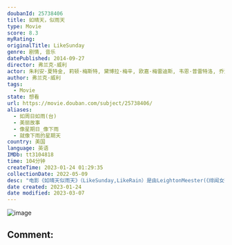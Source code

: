 ```yaml
---
doubanId: 25738406
title: 如晴天，似雨天
type: Movie
score: 8.3
myRating: 
originalTitle: LikeSunday
genre: 剧情, 音乐
datePublished: 2014-09-27
director: 弗兰克·威利
actor: 朱利安·夏特金, 莉顿·梅斯特, 黛博拉·梅辛, 欧嘉·梅雷迪斯, 韦恩·普雷特洛, 乔治娅·希梅内斯·里弗谢, 阿尔弗雷多·纳西索, 比利·乔·阿姆斯特朗, 萨布丽娜·马查多, 达茜·福勒, undefined, 康纳·卡罗尔, 吉恩·史密斯, 詹姆斯·麦卡弗里, 奥莉维亚·卢卡尔迪
author: 弗兰克·威利
tags:
  - Movie
state: 想看
url: https://movie.douban.com/subject/25738406/
aliases:
  - 如周日如雨(台)
  - 美丽故事
  - 像星期日_像下雨
  - 就像下雨的星期天
country: 美国
language: 英语
IMDb: tt3104818
time: 104分钟
createTime: 2023-01-24 01:29:35
collectionDate: 2022-05-09
desc: "电影《如晴天似雨天》（LikeSunday,LikeRain）是由LeightonMeester(《绯闻女孩》QueenB)主演的一部文艺片。故事讲述在一个夏天，贫穷女生Eleanor为..."
date created: 2023-01-24
date modified: 2023-03-07
---
```


![image](p2261938616.jpg)

Comment:
---
